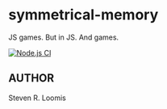 # symmetrical-memory
JS games. But in JS. And games.

[![Node.js CI](https://github.com/srl295/symmetrical-memory/actions/workflows/nodejs.yaml/badge.svg)](https://github.com/srl295/symmetrical-memory/actions/workflows/nodejs.yaml)
## AUTHOR

Steven R. Loomis
